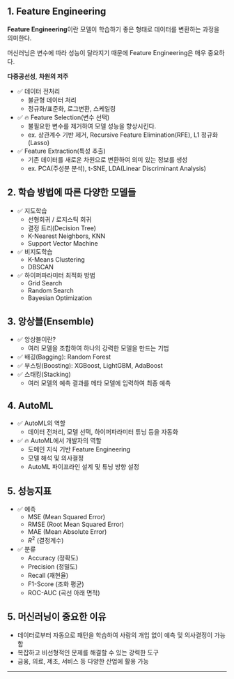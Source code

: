 ## 1. Feature Engineering

**Feature Engineering**이란 모델이 학습하기 좋은 형태로 데이터를 변환하는 과정을 의미한다.

머신러닝은 변수에 따라 성능이 달라지기 때문에 Feature Engineering은 매우 중요하다.

**다중공선성**, **차원의 저주**

- ✅ 데이터 전처리
    - 불균형 데이터 처리
    - 정규화/표준화, 로그변환, 스케일링
- ✅ 🔥 Feature Selection(변수 선택)
    - 불필요한 변수를 제거하여 모델 성능을 향상시킨다.
    - ex. 상관계수 기반 제거, Recursive Feature Elimination(RFE), L1 정규화(Lasso)
- ✅ Feature Extraction(특성 추출)
    - 기존 데이터를 새로운 차원으로 변환하여 의미 있는 정보를 생성
    - ex. PCA(주성분 분석), t-SNE, LDA(Linear Discriminant Analysis)

## 2. 학습 방법에 따른 다양한 모델들

- ✅ 지도학습
    - 선형회귀 / 로지스틱 회귀
    - 결정 트리(Decision Tree)
    - K-Nearest Neighbors, KNN
    - Support Vector Machine
- ✅ 비지도학습
    - K-Means Clustering
    - DBSCAN
- ✅ 하이퍼파라미터 최적화 방법
    - Grid Search
    - Random Search
    - Bayesian Optimization

## 3. 앙상블(Ensemble)

- ✅ 앙상블이란?
    - 여러 모델을 조합하여 하나의 강력한 모델을 만드는 기법
- ✅ 배깅(Bagging): Random Forest
- ✅ 부스팅(Boosting): XGBoost, LightGBM, AdaBoost
- ✅ 스태킹(Stacking)
    - 여러 모델의 예측 결과를 메타 모델에 입력하여 최종 예측

## 4. AutoML

- ✅ AutoML의 역할
    - 데이터 전처리, 모델 선택, 하이퍼파라미터 튜닝 등을 자동화
- ✅ 🔥 AutoML에서 개발자의 역할
    - 도메인 지식 기반 Feature Engineering
    - 모델 해석 및 의사결정
    - AutoML 파이프라인 설계 및 튜닝 방향 설정

## 5. 성능지표

- ✅ 예측
    - MSE (Mean Squared Error)
    - RMSE (Root Mean Squared Error)
    - MAE (Mean Absolute Error)
    - $R^2$ (결정계수)
- ✅ 분류
    - Accuracy (정확도)
    - Precision (정밀도)
    - Recall (재현율)
    - F1-Score (조화 평균)
    - ROC-AUC (곡선 아래 면적)

## 5. 머신러닝이 중요한 이유

- 데이터로부터 자동으로 패턴을 학습하여 사람의 개입 없이 예측 및 의사결정이 가능함
- 복잡하고 비선형적인 문제를 해결할 수 있는 강력한 도구
- 금융, 의료, 제조, 서비스 등 다양한 산업에 활용 가능

---